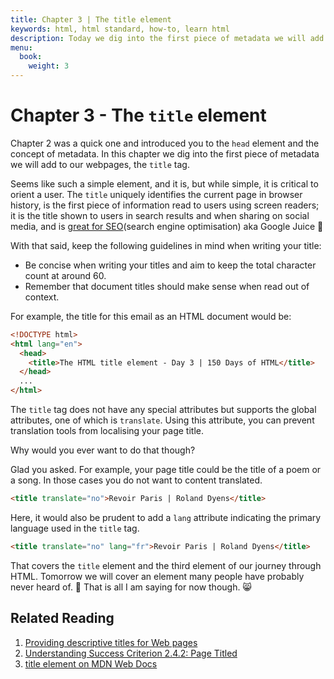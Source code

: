 ```yaml
---
title: Chapter 3 | The title element
keywords: html, html standard, how-to, learn html
description: Today we dig into the first piece of metadata we will add to our webpages, the title tag.
menu:
  book:
    weight: 3
---
```


# Chapter 3 - The `title` element

Chapter 2 was a quick one and introduced you to the `head` element and the concept of metadata. In this chapter we dig into the first piece of metadata we will add to our webpages, the `title` tag.

Seems like such a simple element, and it is, but while simple, it is critical to orient a user. The `title` uniquely identifies the current page in browser history, is the first piece of information read to users using screen readers; it is the title shown to users in search results and when sharing on social media, and is [great for SEO](https://moz.com/learn/seo/title-tag)(search engine optimisation) aka Google Juice 🍹

With that said, keep the following guidelines in mind when writing your title:

- Be concise when writing your titles and aim to keep the total character count at around 60.
- Remember that document titles should make sense when read out of context.

For example, the title for this email as an HTML document would be:

```html
<!DOCTYPE html>
<html lang="en">
  <head>
    <title>The HTML title element - Day 3 | 150 Days of HTML</title>
  </head>
  ...
</html>
```

The `title` tag does not have any special attributes but supports the global attributes, one of which is `translate`. Using this attribute, you can prevent translation tools from localising your page title.

Why would you ever want to do that though?

Glad you asked. For example, your page title could be the title of a poem or a song. In those cases you do not want to content translated.

```html
<title translate="no">Revoir Paris | Roland Dyens</title>
```

Here, it would also be prudent to add a `lang` attribute indicating the primary language used in the `title` tag.

```html
<title translate="no" lang="fr">Revoir Paris | Roland Dyens</title>
```

That covers the `title` element and the third element of our journey through HTML. Tomorrow we will cover an element many people have probably never heard of. 🤔 That is all I am saying for now though. 😸

## Related Reading

1. [Providing descriptive titles for Web pages](https://www.w3.org/WAI/WCAG21/Techniques/general/G88.html)
2. [Understanding Success Criterion 2.4.2: Page Titled](https://www.w3.org/WAI/WCAG21/Understanding/page-titled)
3. [title element on MDN Web Docs](https://developer.mozilla.org/en-US/docs/Web/HTML/Element/title)
